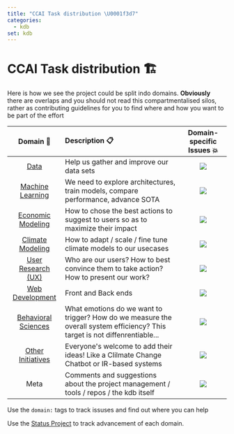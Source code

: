 ```yaml
---
title: "CCAI Task distribution \U0001f3d7"
categories:
  - kdb
set: kdb
---
```


# CCAI Task distribution 🏗

Here is how we see the project could be split indo domains. **Obviously** there are overlaps and you should not read this compartmentalised silos, rather as contributing guidelines for you to find where and how you want to be part of the effort

|             Domain 📒              | Description     📋                                                                                                            |                                                      Domain-specific Issues     💥                                                  |
| :-----------------------------: | :-------------------------------------------------------------------------------------------------------------------------- | :--------------------------------------------------------------------------------------------------------------: |
|          [Data](data)           | Help us gather and improve our data sets                                                                                    |       [![][domain:data]](https://github.com/cc-ai/kdb/issues?q=is%3Aopen+is%3Aissue+label%3Adomain%3Adata)       |
|     [Machine Learning](ml)      | We need to explore architectures, train models, compare performance, advance SOTA                                           |         [![][domain:ml]](https://github.com/cc-ai/kdb/issues?q=is%3Aopen+is%3Aissue+label%3Adomain%3Aml)         |
|    [Economic Modeling](econ)    | How to chose the best actions to suggest to users so as to maximize their impact                                            |       [![][domain:econ]](https://github.com/cc-ai/kdb/issues?q=is%3Aopen+is%3Aissue+label%3Adomain%3Aecon)       |
|    [Climate Modeling](climate)    | How to adapt / scale / fine tune climate models to our usecases                                            |       [![][domain:climate]](https://github.com/cc-ai/kdb/issues?q=is%3Aopen+is%3Aissue+label%3Adomain%3Aclimate)       |
|    [User Research (UX)](ux)     | Who are our users? How to best convince them to take action? How to present our work?                                       |         [![][domain:ux]](https://github.com/cc-ai/kdb/issues?q=is%3Aopen+is%3Aissue+label%3Adomain%3Aux)         |
|     [Web Development](dev)      | Front and Back ends                                                                                                         |        [![][domain:dev]](https://github.com/cc-ai/kdb/issues?q=is%3Aopen+is%3Aissue+label%3Adomain%3Adev)        |
| [Behavioral Sciences](behavior) | What emotions do we want to trigger? How do we measure the overall system efficiency? This target is not diffenrentiable... | [![][domain:behavioral]](https://github.com/cc-ai/kdb/issues?q=is%3Aopen+is%3Aissue+label%3Adomain%3Abehavioral) |
|   [Other Initiatives](other)    | Everyone's welcome to add their ideas! Like a Clilmate Change Chatbot or IR-based systems                                   |      [![][domain:other]](https://github.com/cc-ai/kdb/issues?q=is%3Aopen+is%3Aissue+label%3Adomain%3Aother)      |
|   Meta    | Comments and suggestions about the project management / tools / repos / the kdb itself                                   |      [![][domain:meta]](https://github.com/cc-ai/kdb/issues?q=is%3Aopen+is%3Aissue+label%3Adomain%3Ameta)      |


Use the `domain:` tags to track issuses and find out where you can help

Use the [Status Project](https://github.com/cc-ai/kdb/projects/4) to track advancement of each domain.

[bug]: https://img.shields.io/badge/bug-d73a4a.svg
[domain:behavioral]: https://img.shields.io/badge/domain:behavioral-f4b7c4.svg
[domain:data]: https://img.shields.io/badge/domain:data-bfdadc.svg
[domain:dev]: https://img.shields.io/badge/domain:dev-d4c5f9.svg
[domain:econ]: https://img.shields.io/badge/domain:econ-036a77.svg
[domain:ml]: https://img.shields.io/badge/domain:ml-f260b8.svg
[domain:other]: https://img.shields.io/badge/domain:other-e0a87f.svg
[domain:ux]: https://img.shields.io/badge/domain:ux-fccfbd.svg
[duplicate]: https://img.shields.io/badge/duplicate-cfd3d7.svg
[good first issue]: https://img.shields.io/badge/good%20first%20issue-7057ff.svg
[help wanted]: https://img.shields.io/badge/help%20wanted-008672.svg
[invalid]: https://img.shields.io/badge/invalid-e4e669.svg
[keep in mind]: https://img.shields.io/badge/keep%20in%20mind-c0cef7.svg
[question]: https://img.shields.io/badge/question-d876e3.svg
[wontfix]: https://img.shields.io/badge/wontfix-ffffff.svg
[work in progress]: https://img.shields.io/badge/work%20in%20progress-ededed.svg
[priority:critical]: https://img.shields.io/badge/priority:critical-FF0000.svg
[priority:high]: https://img.shields.io/badge/priority:high-16f9c1.svg
[priority:low]: https://img.shields.io/badge/priority:low-efff8c.svg
[domain:climate]: https://img.shields.io/badge/domain:climate-fcddc4.svg
[domain:meta]: https://img.shields.io/badge/domain:meta-202ea5.svg
